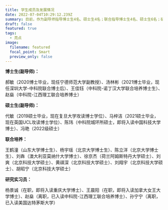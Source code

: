 ```yaml
---
title: 学生成员及发展情况
date: 2022-07-04T10:29:12.239Z
summary: 目前，作为副导师指导博士生4名、硕士生4名；联合指导博士生4名、硕士生6名；研究实习生4名。学生毕业之后国内外名校博士或在高校入职。
draft: false
featured: true
tags:
  - 亮点
image:
  filename: featured
  focal_point: Smart
  preview_only: false
---
```

**博士生(副导师)：**

郝敏（2020博士毕业，现任宁德师范大学副教授）、汤林彬（2021博士毕业，现任深圳大学-中科院联合博士后）、王佳钰（中科院-诺丁汉大学联合培养博士生）、赵燊（中科院-江西理工联合培养博士）

**硕士生(副导师)：**

代敏（2019硕士毕业，现在复旦大学攻读博士学位）、马梓洁（2021硕士毕业，现在英国UCL攻读博士学位）、陈玮（中科院城环所硕士，即将入读中国科技大学博士）、冯艳（2022级硕士）

**联合培养：**

王鹤潼（山东大学博士生）、杨宇瑶（北京大学博士生）、陈立洋（北京大学博士生）、刘犇（澳大利亚莫纳什大学博士）、徐京杰（荷兰阿姆斯特丹大学硕士）、刘爽（北京科技大学硕士）、黄祺深（北京科技大学硕士）、刘翔宇（北京科技大学硕士）、胡昭宁（北京科技大学硕士）

**研究实习员：**

杨景诚（在职，即将入读重庆大学博士）、王晨阳（在职，即将入读加拿大女王大学博士）、赵燊（离职，已入读中科院-江西理工联合培养博士）、孙宁宁（离职，已入读美国达特茅斯大学）